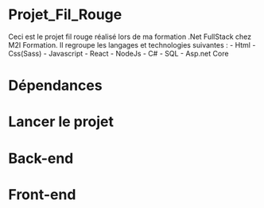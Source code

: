 # Projet_Fil_Rouge
Ceci est le projet fil rouge réalisé lors de ma formation .Net FullStack chez M2I Formation.
Il regroupe les langages et technologies suivantes : 
      - Html
      - Css(Sass)
      - Javascript
      - React
      - NodeJs
      - C#
      - SQL
      - Asp.net Core
# Dépendances

# Lancer le projet

# Back-end 

# Front-end
